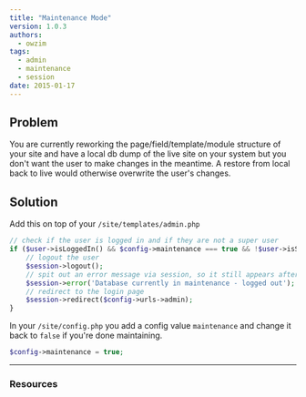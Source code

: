 ```yaml
---
title: "Maintenance Mode"
version: 1.0.3
authors:
  - owzim
tags:
  - admin
  - maintenance
  - session
date: 2015-01-17
---
```


## Problem

You are currently reworking the page/field/template/module structure of your site
and have a local db dump of the live site on your system but you don't want the
user to make changes in the meantime. A restore from local back to live would
otherwise overwrite the user's changes.

## Solution

Add this on top of your `/site/templates/admin.php`

```php
// check if the user is logged in and if they are not a super user
if ($user->isLoggedIn() && $config->maintenance === true && !$user->isSuperuser()) {
	// logout the user
	$session->logout();
	// spit out an error message via session, so it still appears after the redirect
	$session->error('Database currently in maintenance - logged out');
	// redirect to the login page
	$session->redirect($config->urls->admin);
}
```

In your `/site/config.php` you add a config value `maintenance` and change it back
to `false` if you're done maintaining.

```php
$config->maintenance = true;
```

---

### Resources
